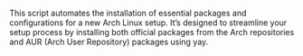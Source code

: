 This script automates the installation of essential packages and configurations for a new Arch Linux setup. It’s designed to streamline your setup process by installing both official packages from the Arch repositories and AUR (Arch User Repository) packages using yay.

